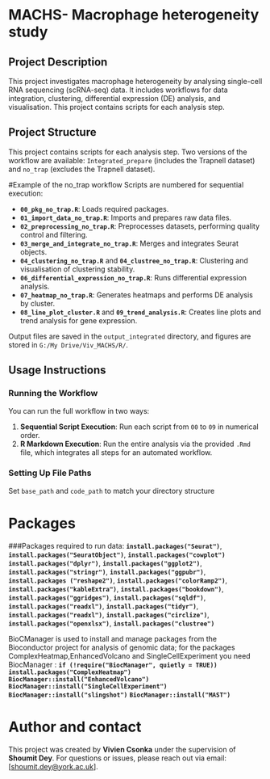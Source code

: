# **MACHS- Macrophage heterogeneity study**
## Project Description
This project investigates macrophage heterogeneity by analysing single-cell RNA sequencing
(scRNA-seq) data. It includes workflows for data integration, clustering, differential expression (DE) 
analysis, and visualisation. This project contains scripts for each analysis step.

## Project Structure

This project contains scripts for each analysis step.
Two versions of the workflow are available: 
`Integrated_prepare` (includes the Trapnell dataset) and `no_trap` (excludes the Trapnell dataset).

#Example of the no_trap workflow
Scripts are numbered for sequential execution:
- **`00_pkg_no_trap.R`**: Loads required packages.
- **`01_import_data_no_trap.R`**: Imports and prepares raw data files.
- **`02_preprocessing_no_trap.R`**: Preprocesses datasets, performing quality control and filtering.
- **`03_merge_and_integrate_no_trap.R`**: Merges and integrates Seurat objects.
- **`04_clustering_no_trap.R`** and **`04_clustree_no_trap.R`**: Clustering and visualisation of clustering stability.
- **`06_differential_expression_no_trap.R`**: Runs differential expression analysis.
- **`07_heatmap_no_trap.R`**: Generates heatmaps and performs DE analysis by cluster.
- **`08_line_plot_cluster.R`** and **`09_trend_analysis.R`**: Creates line plots and trend analysis for gene expression.

Output files are saved in the `output_integrated` directory, and figures are stored in `G:/My Drive/Viv_MACHS/R/`.


## Usage Instructions

### Running the Workflow
You can run the full workflow in two ways:
1. **Sequential Script Execution**: Run each script from `00` to `09` in numerical order.
2. **R Markdown Execution**: Run the entire analysis via the provided `.Rmd` file, which integrates
all steps for an automated workflow.

### Setting Up File Paths
Set `base_path` and `code_path` to match your directory structure
   
   
# Packages
###Packages required to run data:
**`install.packages("Seurat")`**,
**`install.packages("SeuratObject")`**,
**`install.packages("cowplot")`** 
**`install.packages("dplyr")`**,
**`install.packages("ggplot2")`**, 
**`install.packages("stringr")`**, 
**`install.packages("ggpubr")`**,
**`install.packages ("reshape2")`**,
**`install.packages("colorRamp2")`**, 
**`install.packages("kableExtra")`**,
**`install.packages("bookdown")`**,
**`install.packages("ggridges")`**,
**`install.packages("sqldf")`**,
**`install.packages("readxl")`**,
**`install.packages("tidyr")`**,
**`install.packages("readxl")`**,
**`install.packages("circlize")`**,
**`install.packages("openxlsx")`**,
**`install.packages("clustree")`**


BioCManager is used to install and manage packages from the Bioconductor project for analysis of genomic data;  for the packages ComplexHeatmap,EnhancedVolcano and SingleCellExperiment you need BiocManager : 
**`if (!require("BiocManager", quietly = TRUE))`** 
**`install.packages("ComplexHeatmap")`**
**`BiocManager::install("EnhancedVolcano")`**
**`BiocManager::install("SingleCellExperiment")`**
**`BiocManager::install("slingshot")`**
**`BiocManager::install("MAST")`**


# Author and contact

This project was created by **Vivien Csonka** under the supervision of **Shoumit Dey**. 
For questions or issues, please reach out via email: [shoumit.dey@york.ac.uk].
